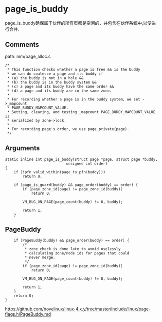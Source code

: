 page_is_buddy
========================================

page_is_buddy确保属于伙伴的所有页都是空闲的，并包含在伙伴系统中,以便进行合并.

Comments
----------------------------------------

path: mm/page_alloc.c
```
/*
 * This function checks whether a page is free && is the buddy
 * we can do coalesce a page and its buddy if
 * (a) the buddy is not in a hole &&
 * (b) the buddy is in the buddy system &&
 * (c) a page and its buddy have the same order &&
 * (d) a page and its buddy are in the same zone.
 *
 * For recording whether a page is in the buddy system, we set ->_mapcount
 * PAGE_BUDDY_MAPCOUNT_VALUE.
 * Setting, clearing, and testing _mapcount PAGE_BUDDY_MAPCOUNT_VALUE is
 * serialized by zone->lock.
 *
 * For recording page's order, we use page_private(page).
 */
```

Arguments
----------------------------------------

```
static inline int page_is_buddy(struct page *page, struct page *buddy,
                            unsigned int order)
{
    if (!pfn_valid_within(page_to_pfn(buddy)))
        return 0;

    if (page_is_guard(buddy) && page_order(buddy) == order) {
        if (page_zone_id(page) != page_zone_id(buddy))
            return 0;

        VM_BUG_ON_PAGE(page_count(buddy) != 0, buddy);

        return 1;
    }
```

PageBuddy
----------------------------------------

```
    if (PageBuddy(buddy) && page_order(buddy) == order) {
        /*
         * zone check is done late to avoid uselessly
         * calculating zone/node ids for pages that could
         * never merge.
         */
        if (page_zone_id(page) != page_zone_id(buddy))
            return 0;

        VM_BUG_ON_PAGE(page_count(buddy) != 0, buddy);

        return 1;
    }
    return 0;
}
```

https://github.com/novelinux/linux-4.x.y/tree/master/include/linux/page-flags.h/PageBuddy.md
